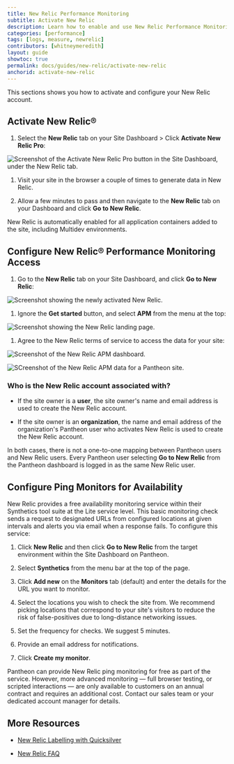 ```yaml
---
title: New Relic Performance Monitoring
subtitle: Activate New Relic
description: Learn how to enable and use New Relic Performance Monitoring metrics and reports for your Drupal or WordPress site on Pantheon.
categories: [performance]
tags: [logs, measure, newrelic]
contributors: [whitneymeredith]
layout: guide
showtoc: true
permalink: docs/guides/new-relic/activate-new-relic
anchorid: activate-new-relic
---
```


This sections shows you how to activate and configure your New Relic account.

## Activate New Relic&reg;

1. Select the <i className="fa fa-eye"></i> **New Relic** tab on your Site Dashboard > Click **Activate New Relic Pro**:

  ![Screenshot of the Activate New Relic Pro button in the Site Dashboard, under the New Relic tab.](../../../images/integrations/newrelic/activate-new-relic.png)

1. Visit your site in the browser a couple of times to generate data in New Relic. 

1. Allow a few minutes to pass and then navigate to the **New Relic** tab on your Dashboard and click **Go to New Relic**.

New Relic is automatically enabled for all application containers added to the site, including Multidev environments.

## Configure New Relic&reg; Performance Monitoring Access

1. Go to the <i className="fa fa-eye"></i> **New Relic** tab on your Site Dashboard, and click **Go to New Relic**:

  ![Screenshot showing the newly activated New Relic.](../../../images/integrations/newrelic/new-relic-activated.png)

1. Ignore the **Get started** button, and select **APM** from the menu at the top:

  ![Screenshot showing the New Relic landing page.](../../../images/integrations/newrelic/new-relic-get-started.png)

1. Agree to the New Relic terms of service to access the data for your site:

  ![Screenshot of the New Relic APM dashboard.](../../../images/integrations/newrelic/new-relic-apm-dash.png)

  ![SCreenshot of the New Relic APM data for a Pantheon site.](../../../images/integrations/newrelic/new-relic-summary.png)

### Who is the New Relic account associated with?

- If the site owner is a **user**, the site owner's name and email address is used to create the New Relic account.

- If the site owner is an **organization**, the name and email address of the organization's Pantheon user who activates New Relic is used to create the New Relic account.

In both cases, there is not a one-to-one mapping between Pantheon users and New Relic users. Every Pantheon user selecting **Go to New Relic** from the Pantheon dashboard is logged in as the same New Relic user.

## Configure Ping Monitors for Availability

New Relic provides a free availability monitoring service within their Synthetics tool suite at the Lite service level. This basic monitoring check sends a request to designated URLs from configured locations at given intervals and alerts you via email when a response fails. To configure this service:

1. Click **New Relic** and then click **Go to New Relic** from the target environment within the Site Dashboard on Pantheon.

1. Select **Synthetics** from the menu bar at the top of the page.

1. Click **Add new** on the **Monitors** tab (default) and enter the details for the URL you want to monitor.

1. Select the locations you wish to check the site from. We recommend picking locations that correspond to your site's visitors to reduce the risk of false-positives due to long-distance networking issues.

1. Set the frequency for checks. We suggest 5 minutes.

1. Provide an email address for notifications.

1. Click **Create my monitor**.

Pantheon can provide New Relic ping monitoring for free as part of the service. However, more advanced monitoring — full browser testing, or scripted interactions — are only available to customers on an annual contract and requires an additional cost. Contact our sales team or your dedicated account manager for details.

## More Resources

- [New Relic Labelling with Quicksilver](/guides/new-relic/new-relic-quicksilver)

- [New Relic FAQ](/guides/new-relic/new-relic-faq)



